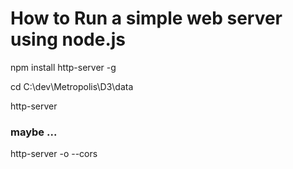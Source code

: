 # How to Run a simple web server using node.js

npm install http-server -g

cd C:\dev\Metropolis\D3\data

http-server

### maybe ...

http-server -o --cors